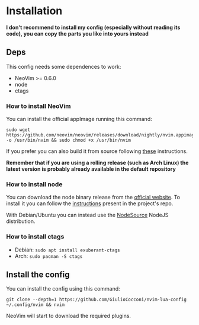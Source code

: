 # Installation

**I don't recommend to install my config (especially without reading its code), you can copy the parts you like into yours instead**

## Deps
This config needs some dependences to work:
- NeoVim >= 0.6.0
- node
- ctags

### How to install NeoVim
You can install the official appImage running this command:
```
sudo wget https://github.com/neovim/neovim/releases/download/nightly/nvim.appimage -o /usr/bin/nvim && sudo chmod +x /usr/bin/nvim
```
If you prefer you can also build it from source following [these](https://github.com/neovim/neovim/wiki/Building-Neovim) instructions.

**Remember that if you are using a rolling release (such as Arch Linux) the latest version is probably already available in the default repository**


### How to install node
You can download the node binary release from the [official website](https://nodejs.org/en/download/). To install it you can follow the [instructions](https://github.com/nodejs/help/wiki/Installation#how-to-install-nodejs-via-binary-archive-on-linux) present in the project's repo.

With Debian/Ubuntu you can instead use the [NodeSource](https://github.com/nodesource/distributions/blob/master/README.md#debinstall) NodeJS distribution.

### How to install ctags
- Debian: `sudo apt install exuberant-ctags`
- Arch: `sudo pacman -S ctags`

## Install the config
You can install the config using this command:
```
git clone --depth=1 https://github.com/GiulioCocconi/nvim-lua-config ~/.config/nvim && nvim
```

NeoVim will start to download the required plugins.
